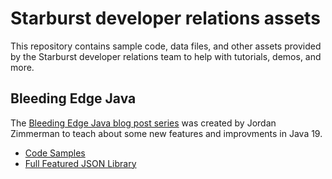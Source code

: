 # Starburst developer relations assets

This repository contains sample code, data files, and other assets provided by 
the Starburst developer relations team to help with tutorials, demos, and more.


## Bleeding Edge Java

The [Bleeding Edge Java blog post series](https://www.starburst.io/blog/2022-09-20-bej0-introduction-html/)
was created by Jordan Zimmerman to teach about some new features and improvments in Java 19.

- [Code Samples](bleeding-edge-java/code)
- [Full Featured JSON Library](bleeding-edge-java/json)

